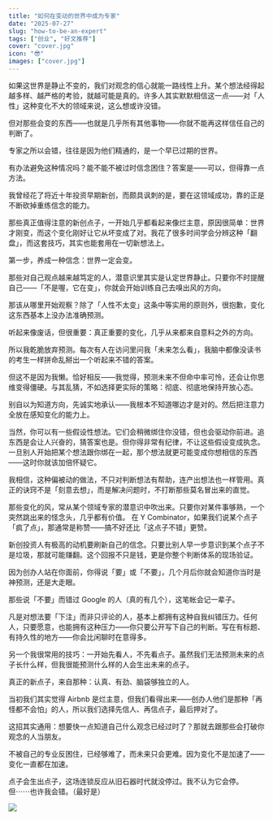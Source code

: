 ```yaml
---
title: "如何在变动的世界中成为专家"
date: "2025-07-27"
slug: "how-to-be-an-expert"
tags: ["创业", "好文推荐"]
cover: "cover.jpg"
icon: "😎"
images: ["cover.jpg"]
---
```

如果这世界是静止不变的，我们对观念的信心就能一路线性上升。某个想法经得起越多样、越严格的考验，就越可能是真的。许多人其实默默相信这一点——对「人性」这种变化不大的领域来说，这么想或许没错。



但对那些会变的东西——也就是几乎所有其他事物——你就不能再这样信任自己的判断了。



专家之所以会错，往往是因为他们精通的，是一个早已过期的世界。



有办法避免这种情况吗？能不能不被过时信念困住？答案是——可以，但得靠一点方法。



我曾经花了将近十年投资早期新创，而颇具讽刺的是，要在这领域成功，靠的正是不断砍掉重练信念的能力。



那些真正值得注意的新创点子，一开始几乎都看起来像烂主意，原因很简单：世界才刚变，而这个变化刚好让它从坏变成了对。我花了很多时间学会分辨这种「翻盘」，而这套技巧，其实也能套用在一切新想法上。



第一步，养成一种信念：世界一定会变。



那些对自己观点越来越笃定的人，潜意识里其实是认定世界静止。只要你不时提醒自己——「不是喔，它在变」，你就会开始训练自己去嗅出风的方向。



那该从哪里开始观察？除了「人性不太变」这条中等实用的原则外，很抱歉，变化这东西基本上没办法准确预测。



听起来像废话，但很重要：真正重要的变化，几乎从来都来自意料之外的方向。



所以我乾脆放弃预测。每次有人在访问里问我「未来怎么看」，我脑中都像没读书的考生一样拼命乱掰出一个听起来不错的答案。



但这不是因为我懒。恰好相反——我觉得，预测未来不但命中率可怜，还会让你思维变得僵硬。与其乱猜，不如选择更实际的策略：彻底、彻底地保持开放心态。



别自以为知道方向，先诚实地承认——我根本不知道哪边才是对的。然后把注意力全放在感知变化的能力上。



当然，你可以有一些假设性想法。它们会稍微绑住你没错，但也会驱动你前进。追东西是会让人兴奋的，猜答案也是。但你得非常有纪律，不让这些假设变成执念。
一旦别人开始把某个想法跟你绑在一起，那个想法就更可能变成你想相信的东西——这时你就该加倍怀疑它。



我相信，这种偏被动的做法，不只对判断想法有帮助，连产出想法也一样管用。真正的诀窍不是「刻意去想」，而是解决问题时，不打断那些莫名冒出来的直觉。



那些变化的风，常从某个领域专家的潜意识中吹出来。只要你对某件事够熟，一个突然跳出来的怪念头，几乎都有价值。
在 Y Combinator，如果我们说某个点子「疯了点」，那通常是称赞——搞不好还比「这点子不错」更赞。



新创投资人有极高的动机要刷新自己的信念。只要比别人早一步意识到某个点子不是垃圾，那就可能赚翻。这个回报不只是钱，更是你整个判断体系的现场验证。



因为创办人站在你面前，你得说「要」或「不要」，几个月后你就会知道你当时是神预测，还是大走眼。



那些说「不要」而错过 Google 的人（真的有几个），这笔帐会记一辈子。



凡是对想法要「下注」而非只评论的人，基本上都拥有这种自我纠错压力。任何人，只要愿意，也能拥有这种压力——你只要公开写下自己的判断。写在有标题、有持久性的地方——你会比闲聊时在意得多。



另一个我很常用的技巧：一开始先看人，不先看点子。虽然我们无法预测未来的点子长什么样，但我很能预测什么样的人会生出未来的点子。



真正的新点子，来自那种：认真、有劲、脑袋够独立的人。



当初我们其实觉得 Airbnb 是烂主意，但我们看得出来——创办人他们是那种「再怪都不会怕」的人，所以我们选择先信人、再信点子，最后押对了。



这招其实通用：想要快一点知道自己什么观念已经过时了？那就去跟那些会打破你观念的人当朋友。



不被自己的专业反困住，已经够难了，而未来只会更难。因为变化不是加速了——变化一直都在加速。



点子会生出点子，这场连锁反应从旧石器时代就没停过。我不认为它会停。
但⋯⋯也许我会错。（最好是）




![](https://prod-files-secure.s3.us-west-2.amazonaws.com/112d0858-5090-4d34-a606-b75eb8d65fd2/46476355-9cf3-4e99-9b7a-3531bc426380/1000202064.png?X-Amz-Algorithm=AWS4-HMAC-SHA256&X-Amz-Content-Sha256=UNSIGNED-PAYLOAD&X-Amz-Credential=ASIAZI2LB4665AGNBKGF%2F20250911%2Fus-west-2%2Fs3%2Faws4_request&X-Amz-Date=20250911T204316Z&X-Amz-Expires=3600&X-Amz-Security-Token=IQoJb3JpZ2luX2VjEKT%2F%2F%2F%2F%2F%2F%2F%2F%2F%2FwEaCXVzLXdlc3QtMiJGMEQCIFsTwQgnL05KaoENRaYd08lkgn8qsTN1d4hz1ST6tiaFAiBEsZiM06Vz5C5Ku3NJRkPF2mYcG9faPykm43azd3w0DCr%2FAwgdEAAaDDYzNzQyMzE4MzgwNSIMAvsaL6E8kWcI6P7vKtwDGSLtL3ENU7X0ecbgsSVQvFRuiboY5%2BiVStivDbcQFJ0uQhBabq9nR7%2BCPueTRHs28wSfqMlcSv5qXcwIWMK0YF1D13pyK5NoEZH%2BlODN5BAB0WR%2FVQsovSJahhHQYECKukSnQ6RMnVDc8%2BdiUWicaK14srEa7WSHE8%2BrjNML4gZAOy9leSw%2BhbuWDCaQoBeayAvops0T%2FDobl3FNcaI4dKDfTXycQpVkV0uUFB5Dhrwr0r%2Fitd%2FtVLdURnoIzkqlA6XvwWU65%2BWkURDgk%2BR6s7tQVEHzrGeCaZd04x13omks6shHmkN%2FBCH%2FH4G%2FWawtDE7n337j4R5nBiTyRGcikfmcJpk2aeLMjv6N4yYcMGLTaOrbz4w2yhosQ6lZdaXsuTVBca3G8gBJi2Bg06dPFOtQx7NqZAlHtCgvqKETnJHxWHI3HcoeI61MhEkE%2B3%2BH08tFJCjxsTVL4PmXGMQFgupau7EpTrO8cZj%2F0sqcv1ogFQkxGgSFFv59N2DydNzVDtGT1th98cLyOE8rfV5%2B1qYbnsLhbLJYT4tfptTkzcI6nlnU3yz%2F9DPQfuzJFW906gKuzPV1CcLnD0PQmCb%2Fthk0JpWcYNbeh4SFLYurdr7jUuSGzAVkNOXAErgw4cuMxgY6pgH58IqgcEHvYWCdbVYJVve0HsiLoMhSWAkcVbBrRCP6f8pqe4PkmEpCoNkd6e1Gyo7%2FKxAVW5QjOCxzY1lYzSwih7VPPc71Db%2BBCVkZFOSuvvpkMnX8zQZVXZW9FfHpqHRV674rUZ8sQZlDrUMtpIhwFHWXBhZAtkQpS8%2Bz0jEZTLLOzxotAnMS72AI4d8CCTznsxzR9Q9CQ%2B8Sqmi7JflaZH6m8ZIL&X-Amz-Signature=15271dca429a2d3bac02c826b3d23e7cd5c3fff19bb41e1cad7799561523bd90&X-Amz-SignedHeaders=host&x-amz-checksum-mode=ENABLED&x-id=GetObject)

